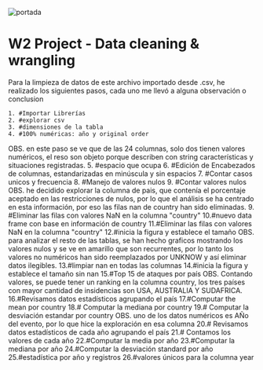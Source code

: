 ![portada](https://github.com/Ironhack-Data-Madrid-Enero-2022/w3-pandas-project/blob/main/images/shark16757032910324.jpg)

# W2 Project - Data cleaning & wrangling

Para la limpieza de datos de este archivo importado desde .csv, he realizado los siguientes pasos, cada uno me llevó a alguna observación o conclusion

    1. #Importar Librerías
    2. #explorar csv
    3. #dimensiones de la tabla
    4. #100% numéricas: año y original order
 OBS. en este paso se ve que de las 24 columnas, solo dos tienen valores numéricos, el reso son objeto porque describen con string características y situaciones registradas.
    5. #espacio que ocupa
    6. #Edición de Encabezados de columnas, estandarizadas en minúscula y sin espacios
    7. #Contar casos unicos y frecuencia
    8. #Manejo de valores nulos
    9. #Contar valores nulos
 OBS. he decidido explorar la columna de pais, que contenía el porcentaje aceptado en las restricciones de nulos, por lo que el análisis se ha centrado en esta información, por eso las filas nan de country han sido eliminadas.
    9. #Eliminar las filas con valores NaN en la columna "country"
    10.#nuevo data frame con base en información de country
    11.#Eliminar las filas con valores NaN en la columna "country"
    12.#inicia la figura y establece el tamaño
OBS. para analizar el resto de las tablas, se han hecho graficos mostrando los valores nulos y se ve en amarillo que son recurrentes, por lo tanto los valores no numéricos han sido reemplazados por UNKNOW y así eliminar datos ilegibles.
    13.#limpiar nan en todas las columnas 
    14.#inicia la figura y establece el tamaño sin nan
    15.#Top 15 de ataques por país
OBS. Contando valores, se puede tener un ranking en la columna country, los tres países con mayor cantidad de insidencias son USA, AUSTRALIA Y SUDAFRICA.
    16.#Revisamos datos estadísticos agrupando el país
    17.#Computar the mean por country
    18.# Computar la mediana por country
    19.# Computar la desviación estandar por country
OBS. uno de los datos numéricos es AÑo del evento, por lo que hice la exploración en esa columna
    20.# Revisamos datos estadísticos de cada año agrupando el país
    21.# Contamos los valores de cada año 
    22.#Computar la media por año
    23.#Computar la mediana por año
    24.#Computar la desviación standard por año
    25.#estadística por año y registros
    26.#valores únicos para la columna year